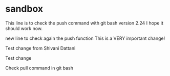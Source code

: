 # sandbox
This line is to check the push command with git bash version 2.24 I hope it should work now.

new line to check again the push function
This is a VERY important change!

Test change from Shivani Dattani

Test change

Check pull command in git bash
